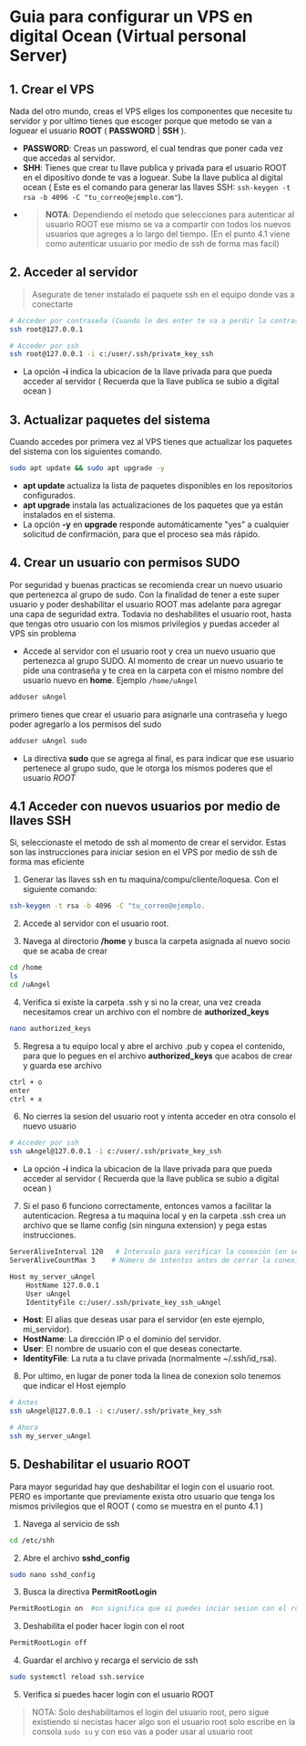 # Guia para configurar un VPS en digital Ocean (Virtual personal Server)

## **1. Crear el VPS**
Nada del otro mundo, creas el VPS eliges los componentes que necesite tu servidor y por ultimo tienes que escoger porque que metodo se van a loguear el usuario **ROOT** ( **PASSWORD** | **SSH** ). 
* **PASSWORD**: Creas un password, el cual tendras que poner cada vez que accedas al servidor.
* **SHH**: Tienes que crear tu llave publica y privada para el usuario ROOT en el dipositivo donde te vas a loguear. Sube la llave publica al digital ocean ( Este es el comando para generar las llaves SSH: ```ssh-keygen -t rsa -b 4096 -C "tu_correo@ejemplo.com"```).
* > **NOTA**: Dependiendo el metodo que selecciones para autenticar al usuario ROOT ese mismo se va a compartir con todos los nuevos usuarios que agreges a lo largo del tiempo. (En el punto 4.1 viene como autenticar usuario por medio de ssh de forma mas facil)


## **2. Acceder al servidor**
> Asegurate de tener instalado el paquete ssh en el equipo donde vas a conectarte
```bash
# Acceder por contraseña (Cuando le des enter te va a perdir la contraseña)
ssh root@127.0.0.1
```
```bash
# Acceder por ssh
ssh root@127.0.0.1 -i c:/user/.ssh/private_key_ssh
```
* La opción **-i** indica la ubicacion de la llave privada para que pueda acceder al servidor ( Recuerda que la llave publica se subio a digital ocean )


## **3. Actualizar paquetes del sistema**
Cuando accedes por primera vez al VPS tienes que actualizar los paquetes del sistema con los siguientes comando.
```bash
sudo apt update && sudo apt upgrade -y
```
* **apt update** actualiza la lista de paquetes disponibles en los repositorios configurados.
* **apt upgrade** instala las actualizaciones de los paquetes que ya están instalados en el sistema.
* La opción **-y** en **upgrade** responde automáticamente "yes" a cualquier solicitud de confirmación, para que el proceso sea más rápido.


## **4. Crear un usuario con permisos SUDO**
Por seguridad y buenas practicas se recomienda crear un nuevo usuario que pertenezca al grupo de sudo.
Con la finalidad de tener a este super usuario y poder deshabilitar el usuario ROOT mas adelante para agregar una capa de seguridad extra. Todavia no deshabilites el usuario root, hasta que tengas otro usuario con los mismos privilegios y puedas acceder al VPS sin problema

- Accede al servidor con el usuario root y crea un nuevo usuario que pertenezca al grupo SUDO. Al momento de crear un nuevo usuario te pide una contraseña y te crea en la carpeta con el mismo nombre del usuario nuevo en  **home**. Ejemplo ``/home/uAngel``
```bash
adduser uAngel
```
primero tienes que crear el usuario para asignarle una contraseña y luego poder agregarlo a los permisos del sudo

```bash
adduser uAngel sudo
```
* La directiva **sudo** que se agrega al final, es para indicar que ese usuario pertenece al grupo sudo, que le otorga los mismos poderes que el usuario *ROOT*


## **4.1 Acceder con nuevos usuarios por medio de llaves SSH**
Si, seleccionaste el metodo de ssh al momento de crear el servidor. Estas son las instrucciones para iniciar sesion en el VPS por medio de ssh de forma mas eficiente

1. Generar las llaves ssh en tu maquina/compu/cliente/loquesa. Con el siguiente comando:
```bash
ssh-keygen -t rsa -b 4096 -C "tu_correo@ejemplo.
```
2. Accede al servidor con el usuario root.

3. Navega al directorio **/home** y busca la carpeta asignada al nuevo socio que se acaba de crear 
```bash
cd /home
ls 
cd /uAngel
```

4. Verifica si existe la carpeta .ssh y si no la crear, una vez creada necesitamos crear un archivo con el nombre de **authorized_keys** 
```bash
nano authorized_keys
```

5. Regresa a tu equipo local y abre el archivo .pub y copea el contenido, para que lo pegues en el archivo **authorized_keys** que 
acabos de crear y guarda ese archivo
```bash
ctrl + o  
enter  
ctrl + x
```

6. No cierres la sesion del usuario root y intenta acceder en otra consolo el nuevo usuario
```bash
# Acceder por ssh
ssh uAngel@127.0.0.1 -i c:/user/.ssh/private_key_ssh
```
* La opción **-i** indica la ubicacion de la llave privada para que pueda acceder al servidor ( Recuerda que la llave publica se subio a digital ocean )


7. Si el paso 6 funciono correctamente, entonces vamos a facilitar la autenticacion. Regresa a tu maquina local y en la carpeta .ssh
crea un archivo que se llame config (sin ninguna extension) y pega estas instrucciones.
```bash
ServerAliveInterval 120   # Intervalo para verificar la conexión (en segundos)
ServerAliveCountMax 3    # Número de intentos antes de cerrar la conexión

Host my_server_uAngel
    HostName 127.0.0.1
    User uAngel
    IdentityFile c:/user/.ssh/private_key_ssh_uAngel
```
- **Host**: El alias que deseas usar para el servidor (en este ejemplo, mi_servidor).
- **HostName**: La dirección IP o el dominio del servidor.
- **User**: El nombre de usuario con el que deseas conectarte.
- **IdentityFile**: La ruta a tu clave privada (normalmente ~/.ssh/id_rsa).

8. Por ultimo, en lugar de poner toda la linea de conexion solo tenemos que indicar el Host ejemplo
```bash
# Antes 
ssh uAngel@127.0.0.1 -i c:/user/.ssh/private_key_ssh

# Ahora
ssh my_server_uAngel
```

## **5. Deshabilitar el usuario ROOT**
Para mayor seguridad hay que deshabilitar el login con el usuario root. PERO es importante que previamente exista otro usuario que tenga los
mismos privilegios que el ROOT ( como se muestra en el punto 4.1 )

1. Navega al servicio de ssh
```bash
cd /etc/shh
```

2. Abre el archivo **sshd_config** 
```bash
sudo nano sshd_config
```

3. Busca la directiva **PermitRootLogin**
```bash
PermitRootLogin on  #on significa que si puedes inciar sesion con el root
```

3. Deshabilita el poder hacer login con el root
```bash
PermitRootLogin off 
```

4. Guardar el archivo y recarga el servicio de ssh
```bash
sudo systemctl reload ssh.service
```

5. Verifica si puedes hacer login con el usuario ROOT

> NOTA: Solo deshabilitamos el login del usuario root, pero sigue existiendo si necistas hacer algo son el usuario root solo escribe en la consola ``` sudo su ``` y con eso vas a poder usar al usuario root